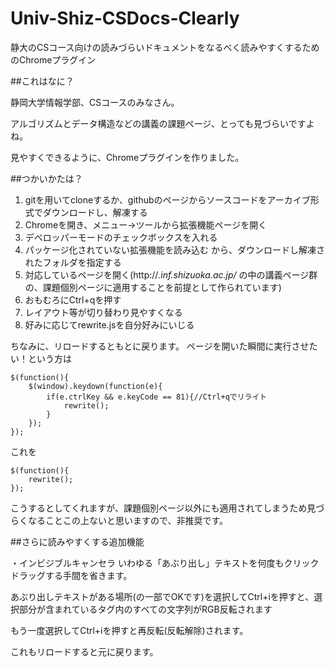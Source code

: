 Univ-Shiz-CSDocs-Clearly
========================

静大のCSコース向けの読みづらいドキュメントをなるべく読みやすくするためのChromeプラグイン

##これはなに？

静岡大学情報学部、CSコースのみなさん。

アルゴリズムとデータ構造などの講義の課題ページ、とっても見づらいですよね。

見やすくできるように、Chromeプラグインを作りました。

##つかいかたは？

1. gitを用いてcloneするか、githubのページからソースコードをアーカイブ形式でダウンロードし、解凍する
2. Chromeを開き、メニュー→ツールから拡張機能ページを開く
3. デベロッパーモードのチェックボックスを入れる
4. パッケージ化されていない拡張機能を読み込む から、ダウンロードし解凍されたフォルダを指定する
5. 対応しているページを開く(http://*.inf.shizuoka.ac.jp/* の中の講義ページ群の、課題個別ページに適用することを前提として作られています)
6. おもむろにCtrl+qを押す
7. レイアウト等が切り替わり見やすくなる
8. 好みに応じてrewrite.jsを自分好みにいじる

ちなみに、リロードするともとに戻ります。
ページを開いた瞬間に実行させたい！という方は

    $(function(){
    	$(window).keydown(function(e){
    		if(e.ctrlKey && e.keyCode == 81){//Ctrl+qでリライト
    			rewrite();
    		}
    	});
    });

これを

    $(function(){
    	rewrite();
    });

こうするとしてくれますが、課題個別ページ以外にも適用されてしまうため見づらくなることこの上ないと思いますので、非推奨です。

##さらに読みやすくする追加機能

・インビジブルキャンセラ
いわゆる「あぶり出し」テキストを何度もクリックドラッグする手間を省きます。

あぶり出しテキストがある場所(の一部でOKです)を選択してCtrl+iを押すと、選択部分が含まれているタグ内のすべての文字列がRGB反転されます

もう一度選択してCtrl+iを押すと再反転(反転解除)されます。

これもリロードすると元に戻ります。
